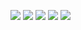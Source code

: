 ![](https://github-profile-summary-cards.vercel.app/api/cards/profile-details?username=HarrisonKawagoe3960X&theme=default)
![](https://github-profile-summary-cards.vercel.app/api/cards/repos-per-language?username=HarrisonKawagoe3960X&theme=default)
![](https://github-profile-summary-cards.vercel.app/api/cards/most-commit-language?username=HarrisonKawagoe3960X&theme=default)
![](https://github-profile-summary-cards.vercel.app/api/cards/stats?username=HarrisonKawagoe3960X&theme=default)
![](https://github-profile-summary-cards.vercel.app/api/cards/productive-time?username=HarrisonKawagoe3960X&theme=default)

